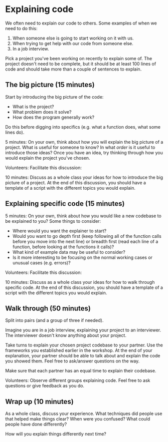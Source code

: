 # Explaining code

We often need to explain our code to others. Some examples of when we need to do this:
1. When someone else is going to start working on it with us.
2. When trying to get help with our code from someone else.
3. In a job interview.

Pick a project you've been working on recently to explain some of. The project doesn't need to be complete, but it should be at least 100 lines of code and should take more than a couple of sentences to explain.

## The big picture (15 minutes)

Start by introducing the big picture of the code:
- What is the project? 
- What problem does it solve? 
- How does the program generally work? 

Do this before digging into specifics (e.g. what a function does, what some lines do).

5 minutes: On your own, think about how you will explain the big picture of a project. What is useful for someone to know? In what _order_ is it useful to introduce those ideas? Once you have an idea, try thinking through how you would explain the project you've chosen.

Volunteers: Facilitate this discussion:

10 minutes: Discuss as a whole class your ideas for how to introduce the big picture of a project. At the end of this discussion, you should have a template of a script with the different topics you would explain.

## Explaining specific code (15 minutes)

5 minutes: On your own, think about how you would like a new codebase to be explained to you? Some things to consider:
* Where would you want the explainer to start?
* Would you want to go depth first (keep following all of the function calls before you move into the next line) or breadth first (read each line of a function, before looking at the functions it calls)?
* What kind of example data may be useful to consider?
* Is it more interesting to be focusing on the normal working cases or unusual cases (e.g. errors)?

Volunteers: Facilitate this discussion:

10 minutes: Discuss as a whole class your ideas for how to walk through specific code. At the end of this discussion, you should have a template of a script with the different topics you would explain.

## Walk through (50 minutes)

Split into pairs (and a group of three if needed).

Imagine you are in a job interview, explaining your project to an interviewer. The interviewer doesn't know anything about your project.

Take turns to explain your chosen project codebase to your partner. Use the frameworks you established earlier in the workshop. At the end of your explanation, your partner should be able to talk about and explain the code you showed them. Feel free to ask/answer questions on the way.

Make sure that each partner has an equal time to explain their codebase.

Volunteers: Observe different groups explaining code. Feel free to ask questions or give feedback as you do.

## Wrap up (10 minutes)

As a whole class, discuss your experience. What techniques did people use that helped make things clear? When were you confused? What could people have done differently?

How will you explain things differently next time?
